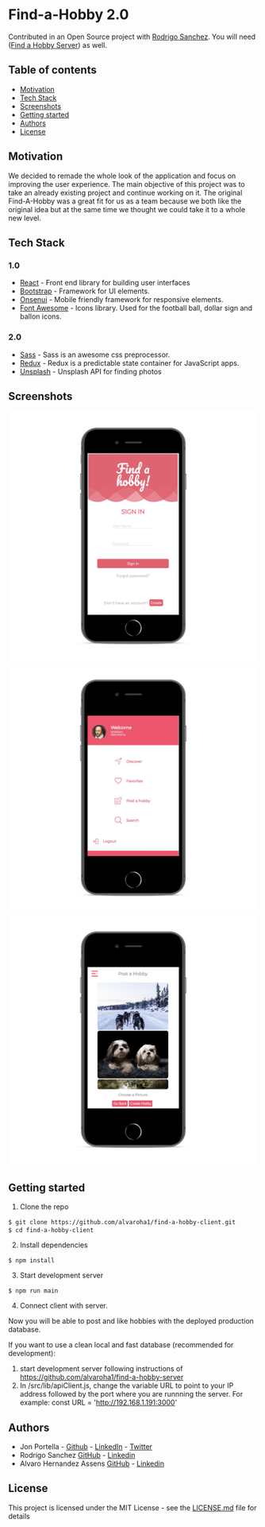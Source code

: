 # Find-a-Hobby 2.0
Contributed in an Open Source project with [Rodrigo Sanchez]( https://github.com/RodriFS/).
You will need ([Find a Hobby Server]( https://github.com/alvaroha1/find-a-hobby-server)) as well.

## Table of contents
* [Motivation](#motivation)
* [Tech Stack](#tech-stack)
* [Screenshots](#screenshots)
* [Getting started](#getting-started)
* [Authors](#authors)
* [License](#license)

## Motivation
We decided to remade the whole look of the application and focus on improving the user experience.
The main objective of this project was to take an already existing project and continue working on it.
The original Find-A-Hobby was a great fit for us as a team because we both like the original idea but at the same time we thought we could take it to a whole new level.

## Tech Stack
### 1.0
* [React](https://github.com/facebook/react) - Front end library for building user interfaces
* [Bootstrap](https://github.com/twbs/bootstrap) - Framework for UI elements.
* [Onsenui](https://github.com/OnsenUI/OnsenUI) - Mobile friendly framework for responsive elements.
* [Font Awesome](https://fontawesome.com/) - Icons library. Used for the football ball, dollar sign and ballon icons.

### 2.0
* [Sass](https://sass-lang.com/) - Sass is an awesome css preprocessor.
* [Redux](https://redux.js.org/) - Redux is a predictable state container for JavaScript apps.
* [Unsplash](https://unsplash.com/) - Unsplash API for finding photos

## Screenshots
![login](https://github.com/alvaroha1/find-a-hobby-client/blob/master/assets/sc0.png)
![dashboard](https://github.com/alvaroha1/find-a-hobby-client/blob/master/assets/sc1.png)
![select a picture](https://github.com/alvaroha1/find-a-hobby-client/blob/master/assets/sc2.png)

## Getting started
1. Clone the repo

```
$ git clone https://github.com/alvaroha1/find-a-hobby-client.git
$ cd find-a-hobby-client
```

2. Install dependencies
```
$ npm install
```

3. Start development server
```
$ npm run main
```

4. Connect client with server.

Now you will be able to post and like hobbies with the deployed production database. 

If you want to use a clean local and fast database (recommended for development): 
1. start development server following instructions of https://github.com/alvaroha1/find-a-hobby-server
2. In /src/lib/apiClient.js, change the variable URL to point to your IP address followed by the port where you are runnning the server. For example: const URL = 'http://192.168.1.191:3000'

## Authors
* Jon Portella - [Github](https://github.com/jportella93) - [LinkedIn](https://www.linkedin.com/in/jonportella/) - [Twitter](https://twitter.com/jportella93)
* Rodrigo Sanchez [GitHub](https://github.com/RodriFS/) - [Linkedin](https://www.linkedin.com/in/rodrigo-f-sanchez/)
* Alvaro Hernandez Assens [GitHub](https://github.com/alvaroha1) - [Linkedin](https://www.linkedin.com/in/alvaroha/)

## License
This project is licensed under the MIT License - see the [LICENSE.md](https://github.com/marcoantonioghiani01/xest-client/blob/master/LICENSE) file for details
